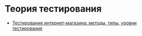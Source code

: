 
# Теория тестирования

 - [Тестирование интернет-магазина: методы, типы, уровни тестирования]([https://awesomeopensource.com/project/elangosundar/awesome-README-templates](https://docs.google.com/spreadsheets/d/1MnOpcvO4hWtVBStdOlPmofjzUqBd12HzWOanKy00Q-E/edit?usp=sharing))


